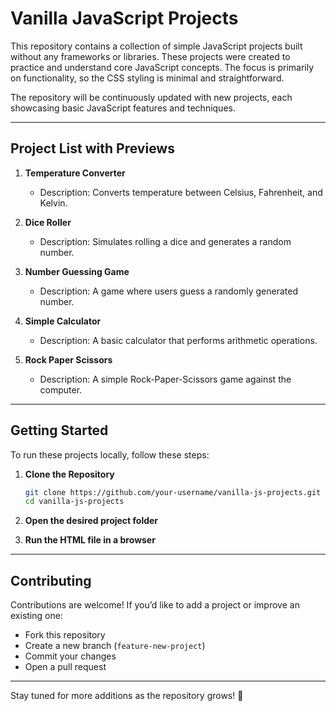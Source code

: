 # **Vanilla JavaScript Projects**

This repository contains a collection of simple JavaScript projects built without any frameworks or libraries. These projects were created to practice and understand core JavaScript concepts. The focus is primarily on functionality, so the CSS styling is minimal and straightforward.

The repository will be continuously updated with new projects, each showcasing basic JavaScript features and techniques. 

--- 

## **Project List with Previews** 

1. **Temperature Converter**  
   - Description: Converts temperature between Celsius, Fahrenheit, and Kelvin.  

2. **Dice Roller**  
   - Description: Simulates rolling a dice and generates a random number.  

3. **Number Guessing Game**  
   - Description: A game where users guess a randomly generated number.  

4. **Simple Calculator**  
   - Description: A basic calculator that performs arithmetic operations.  

5. **Rock Paper Scissors**  
   - Description: A simple Rock-Paper-Scissors game against the computer.  

---

## **Getting Started**

To run these projects locally, follow these steps:

1. **Clone the Repository**
   ```sh
   git clone https://github.com/your-username/vanilla-js-projects.git
   cd vanilla-js-projects
   ```

2. **Open the desired project folder**

3. **Run the HTML file in a browser**

---

## **Contributing**

Contributions are welcome! If you’d like to add a project or improve an existing one:
- Fork this repository
- Create a new branch (`feature-new-project`)
- Commit your changes
- Open a pull request

---

Stay tuned for more additions as the repository grows! 🚀
